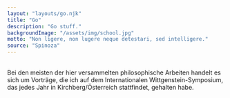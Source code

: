 ```yaml
---
layout: "layouts/go.njk"
title: "Go"
description: "Go stuff."
backgroundImage: "/assets/img/school.jpg"
motto: "Non ligere, non lugere neque detestari, sed intelligere."
source: "Spinoza"
---
```


<br>
Bei den meisten der hier versammelten philosophische Arbeiten handelt es sich um Vorträge, die ich auf dem Internationalen Wittgenstein-Symposium, das jedes Jahr in Kirchberg/Österreich stattfindet, gehalten habe.


</br>
</br>